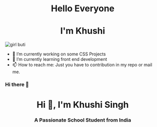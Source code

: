 
<h1 align="center"> Hello Everyone </h1>
<h1 align="center"> I'm Khushi </h1>

![girl buti](https://user-images.githubusercontent.com/115187902/234917971-26cef5ca-978c-46ab-b16e-db5d7d2b2f66.gif)

- 🔭 I’m currently working on some CSS Projects
- 🌱 I’m currently learning front end development
- 📫 How to reach me: Just you have to contribution in my repo or mail me.


### Hi there 👋
<h1 align="center">Hi 👋, I'm Khushi Singh </h1>
<h3 align="center">A Passionate School Student from India</h3>

<!--

**khushk01/khushk01** is a ✨ _special_ ✨ repository because its `README.md` (this file) appears on your GitHub profile.

Here are some ideas to get you started:

- 🔭 I’m currently working on ...
- 🌱 I’m currently learning ...
- 👯 I’m looking to collaborate on ...
- 🤔 I’m looking for help with ...
- 💬 Ask me about ...
- 📫 How to reach me: ...
- 😄 Pronouns: ...
- ⚡ Fun fact: ...
-->
